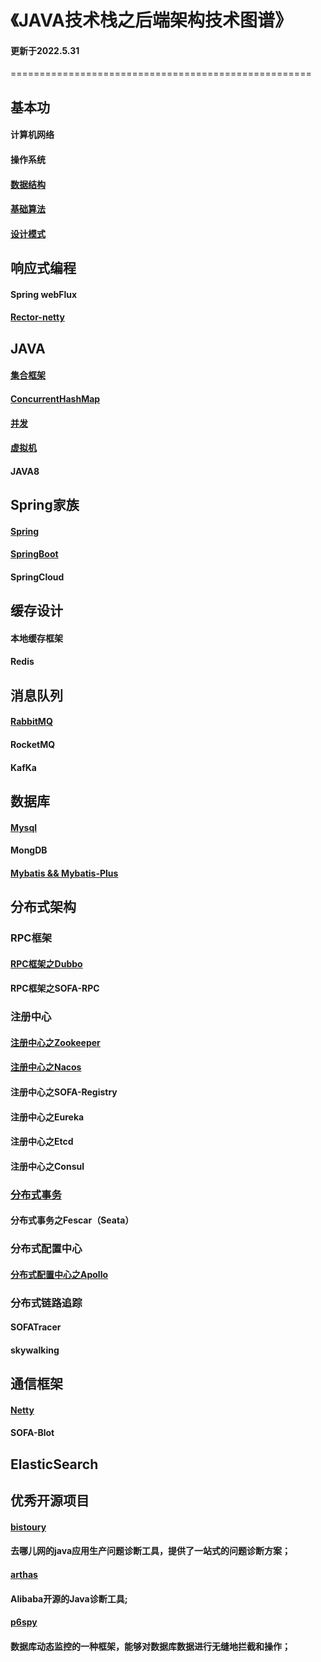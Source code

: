 # 《JAVA技术栈之后端架构技术图谱》

#### 更新于2022.5.31

====================================================

## 基本功

#### 计算机网络

#### 操作系统

#### [数据结构](http://luckylau.tech/tags/数据结构/)

#### [基础算法](https://github.com/Luckylau/my-algorithm-training)

#### [设计模式](http://luckylau.tech/tags/设计模式/)



## 响应式编程

#### Spring webFlux

#### [Rector-netty](https://github.com/reactor/reactor-netty)



## JAVA

####       [集合框架](http://luckylau.tech/2017/05/16/你懂java吗-5/)

####       [ConcurrentHashMap](http://luckylau.tech/2018/06/06/concurrentHashmap的设计之美/)

####       [并发](http://luckylau.tech/tags/java并发编程/)

####       [虚拟机](http://luckylau.tech/tags/java虚拟机/)

####       JAVA8



## Spring家族

####               [Spring](http://luckylau.tech/tags/Spring/)

####               [SpringBoot](http://luckylau.tech/tags/SpringBoot/)

####               SpringCloud



## 缓存设计

####                     本地缓存框架

####                     Redis



##          消息队列

####                     [RabbitMQ](http://luckylau.tech/tags/rabbitmq/)

####                     RocketMQ

#### KafKa



## 数据库

####          [Mysql](http://luckylau.tech/tags/MySql/)

####          MongDB

#### [Mybatis && Mybatis-Plus](http://luckylau.tech/tags/Mybatis/)



## 分布式架构

### RPC框架

####                [RPC框架之Dubbo](http://luckylau.tech/tags/Dubbo/)

#### RPC框架之SOFA-RPC



### 注册中心

####                   [注册中心之Zookeeper](http://luckylau.tech/tags/Zookeeper/)

####                   [注册中心之Nacos](http://luckylau.tech/tags/Nacos/)

#### 注册中心之SOFA-Registry

####                   注册中心之Eureka

#### 注册中心之Etcd

#### 注册中心之Consul



###          [分布式事务](http://luckylau.tech/2018/03/12/分布式系统基础理论-2/)

####                   分布式事务之Fescar（Seata）



###         分布式配置中心

#### [分布式配置中心之Apollo](https://github.com/Luckylau/easy-apollo)



### 分布式链路追踪

#### SOFATracer

#### skywalking



## 通信框架

#### [Netty](http://luckylau.tech/tags/Netty/)

#### SOFA-Blot



## ElasticSearch



## 优秀开源项目

#### [bistoury](https://github.com/qunarcorp/bistoury)

####     去哪儿网的java应用生产问题诊断工具，提供了一站式的问题诊断方案；

#### [arthas](https://github.com/alibaba/arthas)

#### Alibaba开源的Java诊断工具;

#### [p6spy](https://github.com/p6spy/p6spy)

#### 数据库动态监控的一种框架，能够对数据库数据进行无缝地拦截和操作；

